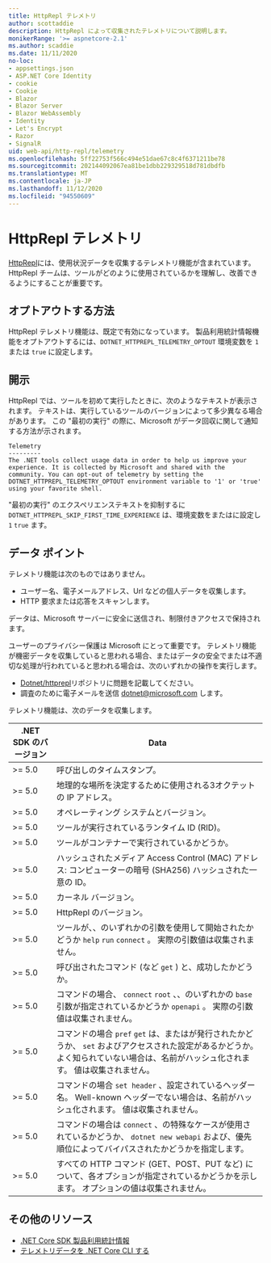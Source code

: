 ```yaml
---
title: HttpRepl テレメトリ
author: scottaddie
description: HttpRepl によって収集されたテレメトリについて説明します。
monikerRange: '>= aspnetcore-2.1'
ms.author: scaddie
ms.date: 11/11/2020
no-loc:
- appsettings.json
- ASP.NET Core Identity
- cookie
- Cookie
- Blazor
- Blazor Server
- Blazor WebAssembly
- Identity
- Let's Encrypt
- Razor
- SignalR
uid: web-api/http-repl/telemetry
ms.openlocfilehash: 5ff22753f566c494e51dae67c8c4f6371211be78
ms.sourcegitcommit: 202144092067ea81be1dbb229329518d781dbdfb
ms.translationtype: MT
ms.contentlocale: ja-JP
ms.lasthandoff: 11/12/2020
ms.locfileid: "94550609"
---
```

# <a name="httprepl-telemetry"></a>HttpRepl テレメトリ

[HttpRepl](xref:web-api/http-repl)には、使用状況データを収集するテレメトリ機能が含まれています。 HttpRepl チームは、ツールがどのように使用されているかを理解し、改善できるようにすることが重要です。

## <a name="how-to-opt-out"></a>オプトアウトする方法

HttpRepl テレメトリ機能は、既定で有効になっています。 製品利用統計情報機能をオプトアウトするには、`DOTNET_HTTPREPL_TELEMETRY_OPTOUT` 環境変数を `1` または `true` に設定します。

## <a name="disclosure"></a>開示

HttpRepl では、ツールを初めて実行したときに、次のようなテキストが表示されます。 テキストは、実行しているツールのバージョンによって多少異なる場合があります。 この "最初の実行" の際に、Microsoft がデータ回収に関して通知する方法が示されます。

```console
Telemetry
---------
The .NET tools collect usage data in order to help us improve your experience. It is collected by Microsoft and shared with the community. You can opt-out of telemetry by setting the DOTNET_HTTPREPL_TELEMETRY_OPTOUT environment variable to '1' or 'true' using your favorite shell.
```

"最初の実行" のエクスペリエンステキストを抑制するに `DOTNET_HTTPREPL_SKIP_FIRST_TIME_EXPERIENCE` は、環境変数をまたはに設定し `1` `true` ます。

## <a name="data-points"></a>データ ポイント

テレメトリ機能は次のものではありません。

* ユーザー名、電子メールアドレス、Url などの個人データを収集します。
* HTTP 要求または応答をスキャンします。

データは、Microsoft サーバーに安全に送信され、制限付きアクセスで保持されます。

ユーザーのプライバシー保護は Microsoft にとって重要です。 テレメトリ機能が機密データを収集していると思われる場合、またはデータの安全でまたは不適切な処理が行われていると思われる場合は、次のいずれかの操作を実行します。

* [Dotnet/httprepl](https://github.com/dotnet/httprepl/issues)リポジトリに問題を記載してください。
* 調査のために電子メールを送信 [dotnet@microsoft.com](mailto:dotnet@microsoft.com) します。

テレメトリ機能は、次のデータを収集します。

| .NET SDK のバージョン | Data |
|--------------|------|
| >= 5.0        | 呼び出しのタイムスタンプ。 |
| >= 5.0        | 地理的な場所を決定するために使用される3オクテットの IP アドレス。 |
| >= 5.0        | オペレーティング システムとバージョン。 |
| >= 5.0        | ツールが実行されているランタイム ID (RID)。 |
| >= 5.0        | ツールがコンテナーで実行されているかどうか。 |
| >= 5.0        | ハッシュされたメディア Access Control (MAC) アドレス: コンピューターの暗号 (SHA256) ハッシュされた一意の ID。 |
| >= 5.0        | カーネル バージョン。 |
| >= 5.0        | HttpRepl のバージョン。 |
| >= 5.0        | ツールが、、のいずれかの引数を使用して開始されたかどうか `help` `run` `connect` 。 実際の引数値は収集されません。 |
| >= 5.0        | 呼び出されたコマンド (など `get` ) と、成功したかどうか。 |
| >= 5.0        | コマンドの場合、 `connect` `root` 、、のいずれかの `base` 引数が指定されているかどうか `openapi` 。 実際の引数値は収集されません。 |
| >= 5.0        | コマンドの場合 `pref` `get` は、またはが発行されたかどうか、 `set` およびアクセスされた設定があるかどうか。 よく知られていない場合は、名前がハッシュ化されます。 値は収集されません。 |
| >= 5.0        | コマンドの場合 `set header` 、設定されているヘッダー名。 Well-known ヘッダーでない場合は、名前がハッシュ化されます。 値は収集されません。 |
| >= 5.0        | コマンドの場合は `connect` 、の特殊なケースが使用されているかどうか、 `dotnet new webapi` および、優先順位によってバイパスされたかどうかを指定します。 |
| >= 5.0        | すべての HTTP コマンド (GET、POST、PUT など) について、各オプションが指定されているかどうかを示します。 オプションの値は収集されません。 |

## <a name="additional-resources"></a>その他のリソース

* [.NET Core SDK 製品利用統計情報](/dotnet/core/tools/telemetry)
* [テレメトリデータを .NET Core CLI する](https://dotnet.microsoft.com/platform/telemetry)
